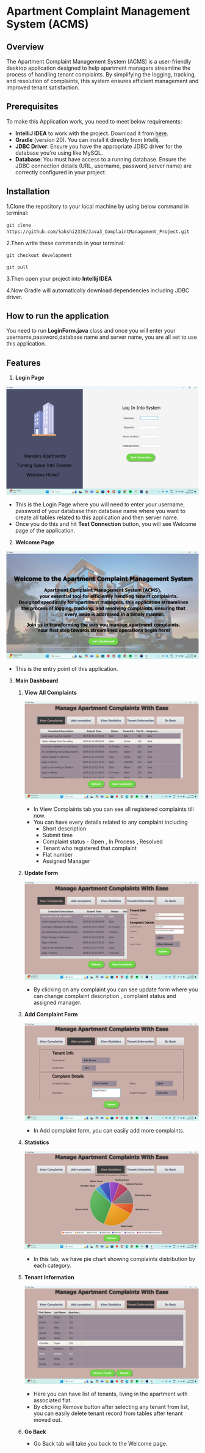 # Apartment Complaint Management System (ACMS)

## Overview 

The Apartment Complaint Management System (ACMS) is a user-friendly desktop application designed to help apartment managers streamline the process of handling tenant complaints. By simplifying the logging, tracking, and resolution of complaints, this system ensures efficient management and improved tenant satisfaction.

## Prerequisites

To make this Application work, you need to meet below requirements:

- **IntelliJ IDEA** to work with the project. Download it from [here](https://www.jetbrains.com/idea/).
- **Gradle** (version 20). You can install it directly from Intellij.
- **JDBC Driver**: Ensure you have the appropriate JDBC driver for the database you're using like MySQL.
- **Database**: You must have access to a running database. Ensure the JDBC connection details (URL, username, password,server name) are correctly configured in your project.

## Installation

1.Clone the repository to your local machine by using below command in terminal:

`git clone https://github.com/Sakshi2336/Java3_ComplaintManagament_Project.git`

2.Then write these commands in your terminal:

`git checkout development`

`git pull`

3.Then open your project into **Intellij IDEA**

4.Now Gradle will automatically download dependencies including JDBC driver.

## How to run the application

You need to run **LoginForm.java** class and once you will enter your username,password,database name and server name, you are all set to use this application.

## Features

1. **Login Page**

![Login Page](src/main/resources/org/example/java3_final_project/Images/LoginPage.png)

- This is the Login Page where you will need to enter your username, password of your database then database name where you want to create all tables related to this application and then server name.
- Once you do this and hit **Test Connection** button, you will see Welcome page of the application.


2. **Welcome Page**

![Welcome Page](src/main/resources/org/example/java3_final_project/Images/WelcomePage.png)

- This is the entry point of this application.


3. **Main Dashboard**

    1. **View All Complaints**

        ![Complaint List](src/main/resources/org/example/java3_final_project/Images/ViewComp.png)

        - In View Complaints tab you can see all registered complaints till now.
        - You can have every details related to any complaint including
            + Short description
            + Submit time
            + Complaint status - Open , In Process , Resolved
            + Tenant who registered that complaint
            + Flat number 
            + Assigned Manager
    
    2. **Update Form**

       ![Update Form](src/main/resources/org/example/java3_final_project/Images/UpdateForm.png)
   
       - By clicking on any complaint you can see update form where you can change complaint description , complaint status and assigned manager.

    3. **Add Complaint Form**

       ![Add Form](src/main/resources/org/example/java3_final_project/Images/AddForm.png)

        - In Add complaint form, you can easily add more complaints.

    4. **Statistics**

       ![Menu Page](src/main/resources/org/example/java3_final_project/Images/statistics.png)

       - In this tab, we have pie chart showing complaints distribution by each category.

    5. **Tenant Information**

       ![Tenant List](src/main/resources/org/example/java3_final_project/Images/Remove.png)

       - Here you can have list of tenants, living in the apartment with associated flat.
       - By clicking Remove button after selecting any tenant from list, you can easily delete tenant record from tables after tenant moved out.

    6. **Go Back**

       -  Go Back tab will take you back to the Welcome page.
       